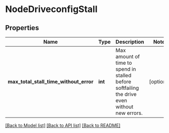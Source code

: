 # NodeDriveconfigStall

## Properties
Name | Type | Description | Notes
------------ | ------------- | ------------- | -------------
**max_total_stall_time_without_error** | **int** | Max amount of time to spend in stalled before softfailing the drive even without new errors. | [optional] 

[[Back to Model list]](../README.md#documentation-for-models) [[Back to API list]](../README.md#documentation-for-api-endpoints) [[Back to README]](../README.md)


